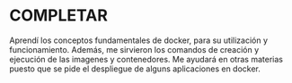 # COMPLETAR  
Aprendí los conceptos fundamentales de docker, para su utilización y funcionamiento. Además, me sirvieron los comandos de creación y ejecución de las imagenes y contenedores. Me ayudará en otras materias puesto que se pide el despliegue de alguns aplicaciones en docker. 
